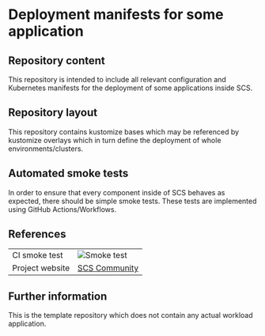 # Deployment manifests for some application

## Repository content

This repository is intended to include all relevant configuration
and Kubernetes manifests for the deployment of some applications inside SCS.

## Repository layout

This repository contains kustomize bases which may be referenced by
kustomize overlays which in turn define the deployment of whole
environments/clusters.

## Automated smoke tests

In order to ensure that every component inside of SCS behaves as
expected, there should be simple smoke tests.
These tests are implemented using GitHub Actions/Workflows.

## References

| | |
| --- | --- |
| CI smoke test | ![Smoke test](https://github.com/SovereignCloudStack/k8s-template/workflows/CI/badge.svg) |
| Project website | [SCS Community](https://scs.community/) |



## Further information

This is the template repository which does not contain any actual
workload application.


